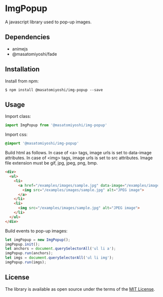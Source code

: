 # ImgPopup

A javascript library used to pop-up images.

## Dependencies

- animejs
- @masatomiyoshi/fade

## Installation

Install from npm:

    $ npm install @masatomiyoshi/img-popup --save

## Usage

Import class:

```javascript
import ImgPopup from '@masatomiyoshi/img-popup'
```

Import css:
```css
@import '@masatomiyoshi/img-popup'
```

Build html as follows.
In case of \<a\> tags, image urls is set to data-image attributes.
In case of \<img\> tags, image urls is set to src attributes.
Image file extension must be gif, jpg, jpeg, png, bmp.

```html
<div>
  <ul>
    <li>
      <a href="/examples/images/sample.jpg" data-image="/examples/images/sample.jpg">
        <img src="/examples/images/sample.jpg" alt="JPEG image">
      </a>
    </li>
    <li>
      <img src="/examples/images/sample.jpg" alt="JPEG image">
    </li>
  </ul>
</div>
```

Build events to pop-up images:

```javascript
let imgPopup = new ImgPopup();
imgPopup.init();
let anchors = document.querySelectorAll('ul li a');
imgPopup.run(anchors);
let imgs = document.querySelectorAll('ul li img');
imgPopup.run(imgs);
```

## License

The library is available as open source under the terms of the [MIT License](https://opensource.org/licenses/MIT).
